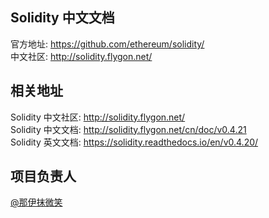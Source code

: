## Solidity 中文文档

官方地址: <https://github.com/ethereum/solidity/>  
中文社区: <http://solidity.flygon.net/>

## 相关地址

Solidity 中文社区: http://solidity.flygon.net/  
Solidity 中文文档: http://solidity.flygon.net/cn/doc/v0.4.21  
Solidity 英文文档: https://solidity.readthedocs.io/en/v0.4.20/  

## 项目负责人

[@那伊抹微笑](https://github.com/wangyangting)
